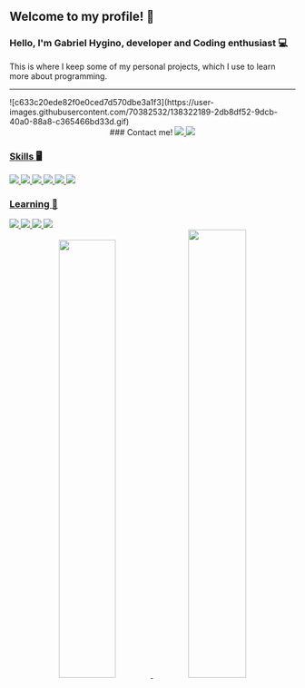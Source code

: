 ## Welcome to my profile! :night_with_stars:
### Hello, I'm Gabriel Hygino, developer and Coding enthusiast :computer:
This is where I keep some of my personal projects, which I use to learn more about programming.

<hr>
![c633c20ede82f0e0ced7d570dbe3a1f3](https://user-images.githubusercontent.com/70382532/138322189-2db8df52-9dcb-40a0-88a8-c365466bd33d.gif)



<div align="center">
  ### Contact me!
  <a href="https://www.linkedin.com/in/gabriel-hygino/" target="_blank">
    <img src="https://img.shields.io/badge/linkedin-%230077B5.svg?style=for-the-badge&logo=linkedin&logoColor=white"/>
  </>
  <a href="mailto:contact.gabrielhygino@hotmail.com">
    <img src="https://img.shields.io/badge/Gmail-D14836?style=for-the-badge&logo=gmail&logoColor=white"/>
  </>
</div>

### Skills :desktop_computer:
<div>
  <img src="https://img.shields.io/badge/HTML5-E34F26?style=for-the-badge&logo=html5&logoColor=white"/>
  <img src="https://img.shields.io/badge/CSS3-1572B6?style=for-the-badge&logo=css3&logoColor=white"/>
  <img src="https://img.shields.io/badge/JavaScript-323330?style=for-the-badge&logo=javascript&logoColor=F7DF1E"/>
  <img src="https://img.shields.io/badge/Java-ED8B00?style=for-the-badge&logo=openjdk&logoColor=white"/>
  <img src="https://img.shields.io/badge/MySQL-00000F?style=for-the-badge&logo=mysql&logoColor=white"/>
  <img src="https://img.shields.io/badge/Postman-FF6C37?style=for-the-badge&logo=postman&logoColor=white"/>
</div>
  
  
### Learning :bookmark_tabs:
<div>
  <img src="https://img.shields.io/badge/Python-14354C?style=for-the-badge&logo=python&logoColor=white" />
  <img src="https://img.shields.io/badge/MongoDB-4EA94B?style=for-the-badge&logo=mongodb&logoColor=white" />
  <img src="https://img.shields.io/badge/redis-%23DD0031.svg?&style=for-the-badge&logo=redis&logoColor=white"/>
  <img src="https://img.shields.io/badge/rabbitmq-%23FF6600.svg?&style=for-the-badge&logo=rabbitmq&logoColor=white"/>
</div>

<div align="center">
  <a href="#">
  <img width="44.5%" src="https://github-readme-stats.vercel.app/api?username=GabrielHygino&show_icons=true&include_all_commits=true&count_private=true&&hide_border=true&&theme=tokyonight"/>
  <img width="45%" src="https://github-readme-stats.vercel.app/api/top-langs/?username=GabrielHygino&layout=compact&langs_count=4&hide=Java,C%23&hide_border=true&theme=tokyonight"/>
</div>


